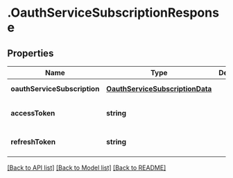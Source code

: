 # .OauthServiceSubscriptionResponse

## Properties

Name | Type | Description | Notes
------------ | ------------- | ------------- | -------------
**oauthServiceSubscription** | [**OauthServiceSubscriptionData**](OauthServiceSubscriptionData.md) |  | [default to undefined]
**accessToken** | **string** |  | [optional] [default to undefined]
**refreshToken** | **string** |  | [optional] [default to undefined]


[[Back to API list]](../README.md#documentation-for-api-endpoints) [[Back to Model list]](../README.md#documentation-for-models) [[Back to README]](../README.md)
